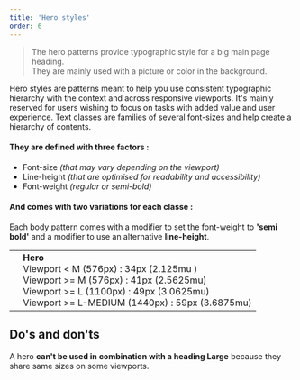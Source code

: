 ```yaml
---
title: 'Hero styles'
order: 6
---
```


> The hero patterns provide typographic style for a big main page heading.
> <br>
> They are mainly used with a picture or color in the background.

Hero styles are patterns meant to help you use consistent typographic hierarchy with the context and across responsive viewports. It's mainly reserved for users wishing to focus on tasks with added value and user experience. Text classes are families of several font-sizes and help create a hierarchy of contents.

#### They are defined with three factors :

- Font-size _(that may vary depending on the viewport)_
- Line-height _(that are optimised for readability and accessibility)_
- Font-weight _(regular or semi-bold)_

#### And comes with two variations for each classe :

Each body pattern comes with a modifier to set the font-weight to **'semi bold'** and a modifier to use an alternative **line-height**.

|                                                                                                |                                                                                                                                                                                                           |
| ---------------------------------------------------------------------------------------------- | --------------------------------------------------------------------------------------------------------------------------------------------------------------------------------------------------------- |
| <preview path="src/pages/Foundations/Typography/HeroStyles/previews/typographyHero"></pattern> | **Hero** <br> Viewport < M (576px) : 34px (2.125mu ) <br> Viewport >= M (576px) : 41px (2.5625mu) <br> Viewport >= L (1100px) : 49px (3.0625mu) <br> Viewport >= L-MEDIUM (1440px) : 59px (3.6875mu) <br> |

## Do's and don'ts

<hintitem dont="true">
    A hero <b>can't be used in combination with a heading Large</b> because they share same sizes on some viewports.
</hintitem>
